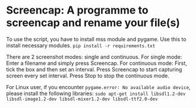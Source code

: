 # Screencap: A programme to screencap and rename your file(s)
To use the script, you have to install mss module and pygame. Use this to install necessary modules.
```pip install -r requirements.txt```

There are 2 screenshot modes: single and continuous. 
For single mode: Enter a filename and simply press Screencap.
For continuous mode: First, tick the box and then set an interval. Press Screencap to start capturing screen every set interval. Press Stop to stop the continuous mode.


For Linux user, if you encounter 
`pygame.error: No available audio device`, 
please install the following libraries:
`sudo apt-get install libsdl1.2-dev libsdl-image1.2-dev libsdl-mixer1.2-dev libsdl-ttf2.0-dev`

